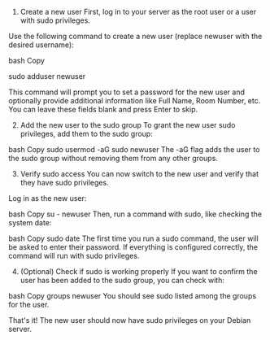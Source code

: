 1. Create a new user
First, log in to your server as the root user or a user with sudo privileges.

Use the following command to create a new user (replace newuser with the desired username):

bash
Copy


sudo adduser newuser




This command will prompt you to set a password for the new user and optionally provide additional information like Full Name, Room Number, etc. You can leave these fields blank and press Enter to skip.

2. Add the new user to the sudo group
To grant the new user sudo privileges, add them to the sudo group:

bash
Copy
sudo usermod -aG sudo newuser
The -aG flag adds the user to the sudo group without removing them from any other groups.

3. Verify sudo access
You can now switch to the new user and verify that they have sudo privileges.

Log in as the new user:

bash
Copy
su - newuser
Then, run a command with sudo, like checking the system date:

bash
Copy
sudo date
The first time you run a sudo command, the user will be asked to enter their password. If everything is configured correctly, the command will run with sudo privileges.

4. (Optional) Check if sudo is working properly
If you want to confirm the user has been added to the sudo group, you can check with:

bash
Copy
groups newuser
You should see sudo listed among the groups for the user.

That's it! The new user should now have sudo privileges on your Debian server.